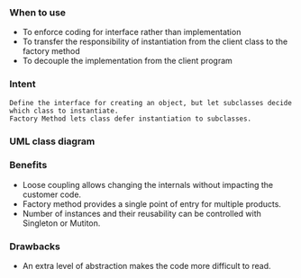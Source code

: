 ### When to use
- To enforce coding for interface rather than implementation
- To transfer the responsibility of instantiation from the client class to the factory method
- To decouple the implementation from the client program

### Intent
```
Define the interface for creating an object, but let subclasses decide which class to instantiate.
Factory Method lets class defer instantiation to subclasses.
```

### UML class diagram

### Benefits
- Loose coupling allows changing the internals without impacting the customer code.
- Factory method provides a single point of entry for multiple products.
- Number of instances and their reusability can be controlled with Singleton or Mutiton.

### Drawbacks
- An extra level of abstraction makes the code more difficult to read.

 

